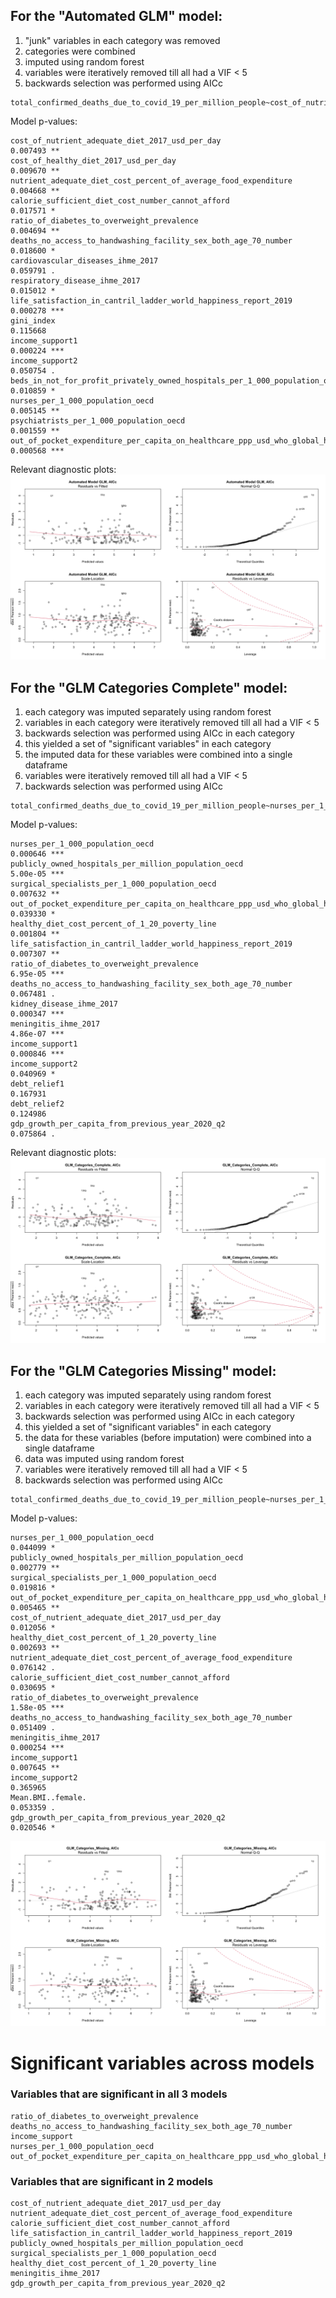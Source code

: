 ## For the "Automated GLM" model:

1. "junk" variables in each category was removed
2. categories were combined
3. imputed using random forest
4. variables were iteratively removed till all had a VIF < 5
5. backwards selection was performed using AICc

```
total_confirmed_deaths_due_to_covid_19_per_million_people~cost_of_nutrient_adequate_diet_2017_usd_per_day+cost_of_healthy_diet_2017_usd_per_day+nutrient_adequate_diet_cost_percent_of_average_food_expenditure+calorie_sufficient_diet_cost_number_cannot_afford+ratio_of_diabetes_to_overweight_prevalence+deaths_no_access_to_handwashing_facility_sex_both_age_70_number+cardiovascular_diseases_ihme_2017+respiratory_disease_ihme_2017+life_satisfaction_in_cantril_ladder_world_happiness_report_2019+gini_index+income_support+beds_in_not_for_profit_privately_owned_hospitals_per_1_000_population_oecd+nurses_per_1_000_population_oecd+psychiatrists_per_1_000_population_oecd+out_of_pocket_expenditure_per_capita_on_healthcare_ppp_usd_who_global_health_expenditure
```
Model p-values:
```
cost_of_nutrient_adequate_diet_2017_usd_per_day                                          0.007493 ** 
cost_of_healthy_diet_2017_usd_per_day                                                    0.009670 ** 
nutrient_adequate_diet_cost_percent_of_average_food_expenditure                          0.004668 ** 
calorie_sufficient_diet_cost_number_cannot_afford                                        0.017571 *  
ratio_of_diabetes_to_overweight_prevalence                                               0.004694 ** 
deaths_no_access_to_handwashing_facility_sex_both_age_70_number                          0.018600 *  
cardiovascular_diseases_ihme_2017                                                        0.059791 .  
respiratory_disease_ihme_2017                                                            0.015012 *  
life_satisfaction_in_cantril_ladder_world_happiness_report_2019                          0.000278 ***
gini_index                                                                               0.115668    
income_support1                                                                          0.000224 ***
income_support2                                                                          0.050754 .  
beds_in_not_for_profit_privately_owned_hospitals_per_1_000_population_oecd               0.010859 *  
nurses_per_1_000_population_oecd                                                         0.005145 ** 
psychiatrists_per_1_000_population_oecd                                                  0.001559 ** 
out_of_pocket_expenditure_per_capita_on_healthcare_ppp_usd_who_global_health_expenditure 0.000568 ***
```

Relevant diagnostic plots:
![Automated_Model_GLM_diagnostics](Automated_Model_GLM.png)

## For the "GLM Categories Complete" model:
1. each category was imputed separately using random forest
2. variables in each category were iteratively removed till all had a VIF < 5
3. backwards selection was performed using AICc in each category
4. this yielded a set of "significant variables" in each category
5. the imputed data for these variables were combined into a single dataframe
6. variables were iteratively removed till all had a VIF < 5
7. backwards selection was performed using AICc

```
total_confirmed_deaths_due_to_covid_19_per_million_people~nurses_per_1_000_population_oecd+publicly_owned_hospitals_per_million_population_oecd+surgical_specialists_per_1_000_population_oecd+out_of_pocket_expenditure_per_capita_on_healthcare_ppp_usd_who_global_health_expenditure+healthy_diet_cost_percent_of_1_20_poverty_line+life_satisfaction_in_cantril_ladder_world_happiness_report_2019+ratio_of_diabetes_to_overweight_prevalence+deaths_no_access_to_handwashing_facility_sex_both_age_70_number+kidney_disease_ihme_2017+meningitis_ihme_2017+income_support+debt_relief+gdp_growth_per_capita_from_previous_year_2020_q2
```

Model p-values:
```
nurses_per_1_000_population_oecd                                                         0.000646 ***
publicly_owned_hospitals_per_million_population_oecd                                     5.00e-05 ***
surgical_specialists_per_1_000_population_oecd                                           0.007632 ** 
out_of_pocket_expenditure_per_capita_on_healthcare_ppp_usd_who_global_health_expenditure 0.039330 *  
healthy_diet_cost_percent_of_1_20_poverty_line                                           0.001804 ** 
life_satisfaction_in_cantril_ladder_world_happiness_report_2019                          0.007307 ** 
ratio_of_diabetes_to_overweight_prevalence                                               6.95e-05 ***
deaths_no_access_to_handwashing_facility_sex_both_age_70_number                          0.067481 .  
kidney_disease_ihme_2017                                                                 0.000347 ***
meningitis_ihme_2017                                                                     4.86e-07 ***
income_support1                                                                          0.000846 ***
income_support2                                                                          0.040969 *  
debt_relief1                                                                             0.167931    
debt_relief2                                                                             0.124986    
gdp_growth_per_capita_from_previous_year_2020_q2                                         0.075864 .  
```
Relevant diagnostic plots:
![GLM Categories Complete](GLM_Categories_Complete.png)

## For the "GLM Categories Missing" model:
1. each category was imputed separately using random forest
2. variables in each category were iteratively removed till all had a VIF < 5
3. backwards selection was performed using AICc in each category
4. this yielded a set of "significant variables" in each category
5. the data for these variables (before imputation) were combined into a single dataframe
6. data was imputed using random forest
7. variables were iteratively removed till all had a VIF < 5
8. backwards selection was performed using AICc

```
total_confirmed_deaths_due_to_covid_19_per_million_people~nurses_per_1_000_population_oecd+publicly_owned_hospitals_per_million_population_oecd+surgical_specialists_per_1_000_population_oecd+out_of_pocket_expenditure_per_capita_on_healthcare_ppp_usd_who_global_health_expenditure+cost_of_nutrient_adequate_diet_2017_usd_per_day+healthy_diet_cost_percent_of_1_20_poverty_line+nutrient_adequate_diet_cost_percent_of_average_food_expenditure+calorie_sufficient_diet_cost_number_cannot_afford+ratio_of_diabetes_to_overweight_prevalence+deaths_no_access_to_handwashing_facility_sex_both_age_70_number+meningitis_ihme_2017+income_support+Mean.BMI..female.+gdp_growth_per_capita_from_previous_year_2020_q2
```

Model p-values:
```
nurses_per_1_000_population_oecd                                                         0.044099 *  
publicly_owned_hospitals_per_million_population_oecd                                     0.002779 ** 
surgical_specialists_per_1_000_population_oecd                                           0.019816 *  
out_of_pocket_expenditure_per_capita_on_healthcare_ppp_usd_who_global_health_expenditure 0.005465 ** 
cost_of_nutrient_adequate_diet_2017_usd_per_day                                          0.012056 *  
healthy_diet_cost_percent_of_1_20_poverty_line                                           0.002693 ** 
nutrient_adequate_diet_cost_percent_of_average_food_expenditure                          0.076142 .  
calorie_sufficient_diet_cost_number_cannot_afford                                        0.030695 *  
ratio_of_diabetes_to_overweight_prevalence                                               1.58e-05 ***
deaths_no_access_to_handwashing_facility_sex_both_age_70_number                          0.051409 .  
meningitis_ihme_2017                                                                     0.000254 ***
income_support1                                                                          0.007645 ** 
income_support2                                                                          0.365965    
Mean.BMI..female.                                                                        0.053359 .  
gdp_growth_per_capita_from_previous_year_2020_q2                                         0.020546 * 
```
![GLM Categories Missing](GLM_Categories_Missing.png)

# Significant variables across models
### Variables that are significant in all 3 models
```
ratio_of_diabetes_to_overweight_prevalence
deaths_no_access_to_handwashing_facility_sex_both_age_70_number
income_support
nurses_per_1_000_population_oecd
out_of_pocket_expenditure_per_capita_on_healthcare_ppp_usd_who_global_health_expenditure
```
### Variables that are significant in 2 models
```
cost_of_nutrient_adequate_diet_2017_usd_per_day
nutrient_adequate_diet_cost_percent_of_average_food_expenditure
calorie_sufficient_diet_cost_number_cannot_afford
life_satisfaction_in_cantril_ladder_world_happiness_report_2019
publicly_owned_hospitals_per_million_population_oecd
surgical_specialists_per_1_000_population_oecd
healthy_diet_cost_percent_of_1_20_poverty_line
meningitis_ihme_2017
gdp_growth_per_capita_from_previous_year_2020_q2
```
